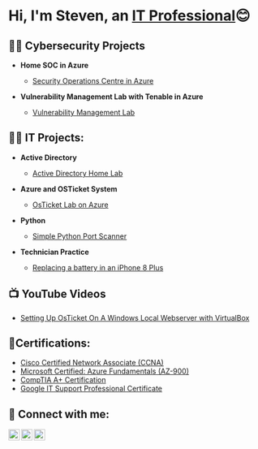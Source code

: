 <h1>Hi, I'm Steven, an <a href="https://www.linkedin.com/in/steven-bealle/">IT Professional</a>😊</h1>

<h2>👨‍💻 Cybersecurity Projects </h2>

- <b>Home SOC in Azure</b>
  - [Security Operations Centre in Azure]()

- <b>Vulnerability Management Lab with Tenable in Azure</b>
  - [Vulnerability Management Lab]()

<h2>👨‍💻 IT Projects:</h2>

- <b>Active Directory</b>
  - [Active Directory Home Lab](https://github.com/stevenbcyber/ActiveDirectoryLab)

- <b>Azure and OSTicket System</b>
  - [OsTicket Lab on Azure](https://github.com/stevenbcyber/AzureLabOsTicket)

- <b>Python</b>
   - [Simple Python Port Scanner](https://github.com/stevenbcyber/PythonPortScanner)

- <b>Technician Practice</b>
  - [Replacing a battery in an iPhone 8 Plus](https://github.com/stevenbcyber/iPhoneBatteryReplacement)

<h2>📺 YouTube Videos</h2>

- [Setting Up OsTicket On A Windows Local Webserver with VirtualBox](https://www.youtube.com/watch?v=e_XvD7m5fho)

<h2>👨Certifications:</h2>

- [Cisco Certified Network Associate (CCNA)](https://www.credly.com/badges/c3e35767-9f31-4a93-8b65-6d8cc3a7f54d/public_url)
- [Microsoft Certified: Azure Fundamentals (AZ-900)](https://learn.microsoft.com/en-us/users/beallesteven-1861/credentials/1253a1e7fb5a16c4)
- [CompTIA A+ Certification](https://www.credly.com/badges/3cf65d5b-b159-4633-a889-b1ea5a533051/public_url)
- [Google IT Support Professional Certificate](https://www.credly.com/go/WWjZ2Uo5)

<h2> 🤳 Connect with me:</h2>

[<img align="left" alt="Steven-Bealle | LinkedIn" width="22px" src="https://cdn.jsdelivr.net/npm/simple-icons@v3/icons/linkedin.svg" />][linkedin]
[<img align="left" alt="StevenBealle | Youtube" width="22px" src="https://cdn.jsdelivr.net/npm/simple-icons@v3/icons/youtube.svg" />][youtube]
[<img align="left" alt="StevenBealle | Twitter" width="22px" src="https://cdn.jsdelivr.net/npm/simple-icons@v3/icons/twitter.svg" />][twitter]


[linkedin]: https://linkedin.com/in/steven-bealle
[youtube]: https://www.youtube.com/@sjbdoesit
[twitter]: https://twitter.com/stevenbealle



<!--
**stevenjbit/stevenjbit** is a ✨ _special_ ✨ repository because its `README.md` (this file) appears on your GitHub profile.

Here are some ideas to get you started:

- 🔭 I’m currently working on ...
- 🌱 I’m currently learning ...
- 👯 I’m looking to collaborate on ...
- 🤔 I’m looking for help with ...
- 💬 Ask me about ...
- 📫 How to reach me: ...
- 😄 Pronouns: ...
- ⚡ Fun fact: ...
-->
